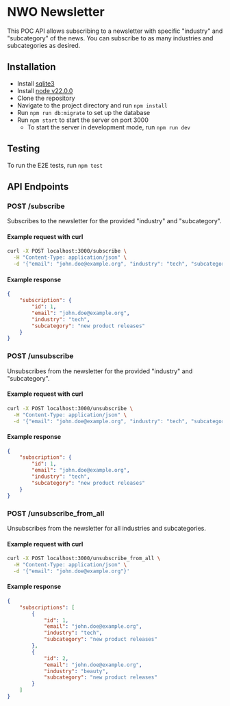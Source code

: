 # NWO Newsletter

This POC API allows subscribing to a newsletter with specific "industry" and "subcategory" of the news. You can subscribe to as many industries and subcategories as desired.

## Installation

- Install [sqlite3](https://www.sqlite.org/download.html)
- Install [node v22.0.0](https://nodejs.org/en/download)
- Clone the repository
- Navigate to the project directory and run `npm install`
- Run `npm run db:migrate` to set up the database
- Run `npm start` to start the server on port 3000
  - To start the server in development mode, run `npm run dev`

## Testing

To run the E2E tests, run `npm test`

## API Endpoints

### POST /subscribe

Subscribes to the newsletter for the provided "industry" and "subcategory".

#### Example request with curl

```bash
curl -X POST localhost:3000/subscribe \
  -H "Content-Type: application/json" \
  -d '{"email": "john.doe@example.org", "industry": "tech", "subcategory": "new product releases"}'
```

#### Example response

```json
{
	"subscription": {
		"id": 1,
		"email": "john.doe@example.org",
		"industry": "tech",
		"subcategory": "new product releases"
	}
}
```

### POST /unsubscribe

Unsubscribes from the newsletter for the provided "industry" and "subcategory".

#### Example request with curl

```bash
curl -X POST localhost:3000/unsubscribe \
  -H "Content-Type: application/json" \
  -d '{"email": "john.doe@example.org", "industry": "tech", "subcategory": "new product releases"}'
```

#### Example response

```json
{
	"subscription": {
		"id": 1,
		"email": "john.doe@example.org",
		"industry": "tech",
		"subcategory": "new product releases"
	}
}
```

### POST /unsubscribe_from_all

Unsubscribes from the newsletter for all industries and subcategories.

#### Example request with curl

```bash
curl -X POST localhost:3000/unsubscribe_from_all \
  -H "Content-Type: application/json" \
  -d '{"email": "john.doe@example.org"}'
```

#### Example response

```json
{
	"subscriptions": [
		{
			"id": 1,
			"email": "john.doe@example.org",
			"industry": "tech",
			"subcategory": "new product releases"
		},
		{
			"id": 2,
			"email": "john.doe@example.org",
			"industry": "beauty",
			"subcategory": "new product releases"
		}
	]
}
```
